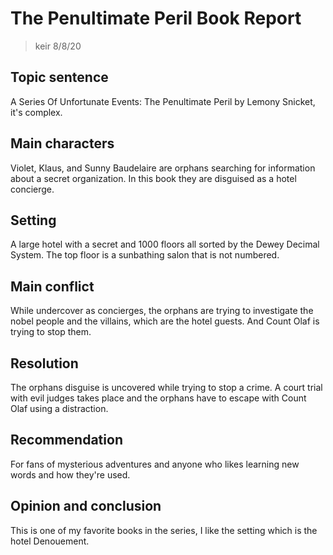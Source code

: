 # The Penultimate Peril Book Report
> keir 8/8/20

## Topic sentence

A Series Of Unfortunate Events: The Penultimate Peril by Lemony Snicket, it's complex.

## Main characters

Violet, Klaus, and Sunny Baudelaire are orphans searching for information about a secret organization. In this book they are disguised as a hotel concierge.

## Setting

A large hotel with a secret and 1000 floors all sorted by the Dewey Decimal System. The top floor is a sunbathing salon that is not numbered.

## Main conflict

While undercover as concierges, the orphans are trying to investigate the nobel people and the villains, which are the hotel guests. And Count Olaf is trying to stop them.

## Resolution

The orphans disguise is uncovered while trying to stop a crime. A court trial with evil judges takes place and the orphans have to escape with Count Olaf using a distraction.

## Recommendation

For fans of mysterious adventures and anyone who likes learning new words and how they're used.

## Opinion and conclusion

This is one of my favorite books in the series, I like the setting which is the hotel Denouement.